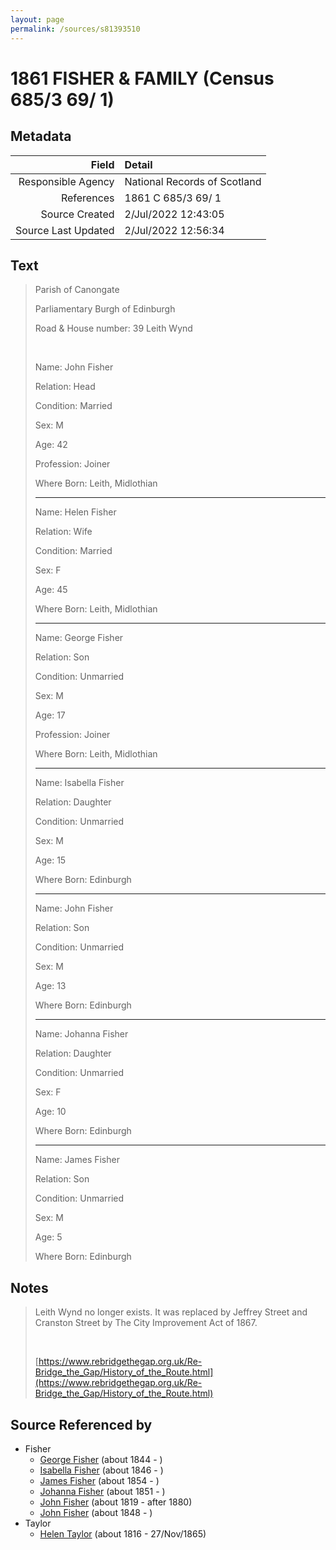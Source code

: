 ```yaml
---
layout: page
permalink: /sources/s81393510
---
```


# 1861 FISHER & FAMILY (Census 685/3 69/ 1)

## Metadata

Field | Detail
---:|:---
Responsible Agency | National Records of Scotland
References | 1861 C 685/3 69/ 1
Source Created | 2/Jul/2022 12:43:05
Source Last Updated | 2/Jul/2022 12:56:34

## Text

> Parish of Canongate
>
> Parliamentary Burgh of Edinburgh
>
> Road & House number: 39 Leith Wynd
>
> <br/>
>
> Name: John Fisher
>
> Relation: Head
>
> Condition: Married
>
> Sex: M
>
> Age: 42
>
> Profession: Joiner
>
> Where Born: Leith, Midlothian
>
> ---
>
> Name: Helen Fisher
>
> Relation: Wife
>
> Condition: Married
>
> Sex: F
>
> Age: 45
>
> Where Born: Leith, Midlothian
>
> ---
>
> Name: George Fisher
>
> Relation: Son
>
> Condition: Unmarried
>
> Sex: M
>
> Age: 17
>
> Profession: Joiner
>
> Where Born: Leith, Midlothian
>
> ---
>
> Name: Isabella Fisher
>
> Relation: Daughter
>
> Condition: Unmarried
>
> Sex: M
>
> Age: 15
>
> Where Born: Edinburgh
>
> ---
>
> Name: John Fisher
>
> Relation: Son
>
> Condition: Unmarried
>
> Sex: M
>
> Age: 13
>
> Where Born: Edinburgh
>
> ---
>
> Name: Johanna Fisher
>
> Relation: Daughter
>
> Condition: Unmarried
>
> Sex: F
>
> Age: 10
>
> Where Born: Edinburgh
>
> ---
>
> Name: James Fisher
>
> Relation: Son
>
> Condition: Unmarried
>
> Sex: M
>
> Age: 5
>
> Where Born: Edinburgh
>

## Notes

> Leith Wynd no longer exists. It was replaced by Jeffrey Street and Cranston Street by The City Improvement Act of 1867. 
>
> <br/>
>
> [https://www.rebridgethegap.org.uk/Re-Bridge_the_Gap/History_of_the_Route.html](https://www.rebridgethegap.org.uk/Re-Bridge_the_Gap/History_of_the_Route.html)
>


## Source Referenced by

* Fisher
  * [George Fisher](../people/@35202352@-george-fisher-b1844-d.md) (about 1844 - )
  * [Isabella Fisher](../people/@74012383@-isabella-fisher-b1846-d.md) (about 1846 - )
  * [James Fisher](../people/@22540348@-james-fisher-b1854-d.md) (about 1854 - )
  * [Johanna Fisher](../people/@76159436@-johanna-fisher-b1851-d.md) (about 1851 - )
  * [John Fisher](../people/@81248806@-john-fisher-b1819-d1880.md) (about 1819 - after 1880)
  * [John Fisher](../people/@60298048@-john-fisher-b1848-d.md) (about 1848 - )
* Taylor
  * [Helen Taylor](../people/@47549486@-helen-taylor-b1816-d1865-11-27.md) (about 1816 - 27/Nov/1865)
